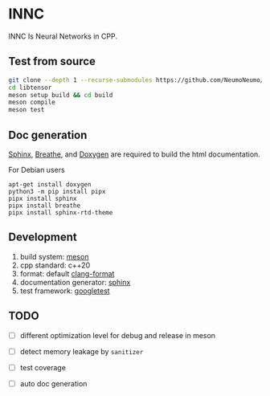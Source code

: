 #  INNC
INNC Is Neural Networks in CPP.

## Test from source

```bash
git clone --depth 1 --recurse-submodules https://github.com/NeumoNeumo/libtensor.git
cd libtensor
meson setup build && cd build
meson compile
meson test
```

## Doc generation

[Sphinx](https://www.sphinx-doc.org),
[Breathe](https://github.com/breathe-doc/breathe), and
[Doxygen](https://www.doxygen.nl/) are required to build the html documentation.

For Debian users
```
apt-get install doxygen
python3 -m pip install pipx
pipx install sphinx
pipx install breathe
pipx install sphinx-rtd-theme
```

## Development

1. build system: [meson](https://github.com/mesonbuild/meson)
2. cpp standard: c++20
3. format: default [clang-format](https://clang.llvm.org/docs/ClangFormat.html)
4. documentation generator: [sphinx](https://www.sphinx-doc.org)
5. test framework: [googletest](https://github.com/google/googletest)

<!-- How to combile googletest with meson? Check this post:
https://stackoverflow.com/questions/57473395/how-to-set-up-googletest-wtih-meson
-->

## TODO
- [ ] different optimization level for debug and release in meson
- [ ] detect memory leakage by `sanitizer`
- [ ] test coverage
- [ ] auto doc generation

